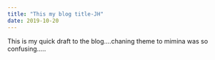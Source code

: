 ```yaml
---
title: "This my blog title-JH"
date: 2019-10-20
---
```

This is my quick draft to the blog....chaning theme to mimina was so confusing.....
